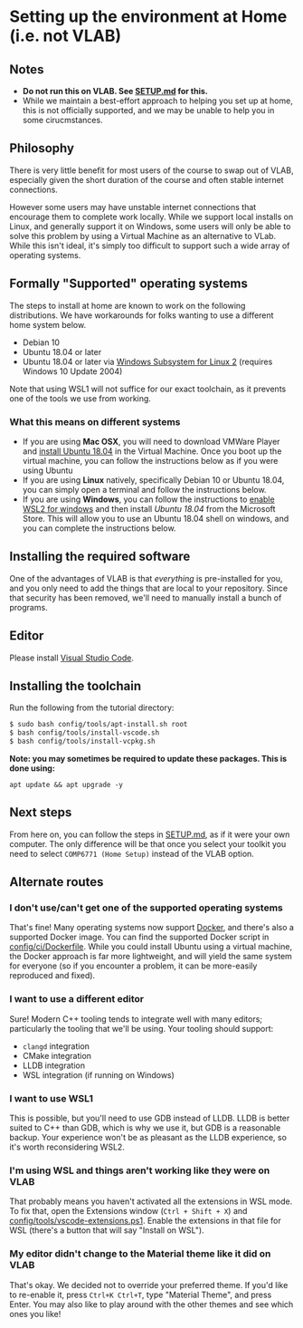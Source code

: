 # Setting up the environment at Home (i.e. not VLAB)

## Notes

* **Do not run this on VLAB. See [SETUP.md][vlab] for this.**
* While we maintain a best-effort approach to helping you set up at home, this is not officially
  supported, and we may be unable to help you in some cirucmstances.

## Philosophy

There is very little benefit for most users of the course to swap out of VLAB, especially given the short duration of the course and often stable internet connections.

However some users may have unstable internet connections that encourage them to complete work locally. While we support local installs on Linux, and generally support it on Windows, some users will only be able to solve this problem by using a Virtual Machine as an alternative to VLab. While this isn't ideal, it's simply too difficult to support such a wide array of operating systems.

## Formally "Supported" operating systems

The steps to install at home are known to work on the following distributions. We have workarounds
for folks wanting to use a different home system below.

* Debian 10
* Ubuntu 18.04 or later
* Ubuntu 18.04 or later via [Windows Subsystem for Linux 2][wsl] (requires Windows 10 Update 2004)

Note that using WSL1 will not suffice for our exact toolchain, as it prevents one of the tools we use from working.

### What this means on different systems

* If you are using **Mac OSX**, you will need to download VMWare Player and [install Ubuntu 18.04](https://releases.ubuntu.com/18.04/ubuntu-18.04.4-desktop-amd64.iso) in the Virtual Machine. Once you boot up the virtual machine, you can follow the instructions below as if you were using Ubuntu
* If you are using **Linux** natively, specifically Debian 10 or Ubuntu 18.04, you can simply open a terminal and follow the instructions below.
* If you are using **Windows**, you can follow the instructions to [enable WSL2 for windows](https://docs.microsoft.com/en-us/windows/wsl/install-win10) and then install *Ubuntu 18.04* from the Microsoft Store. This will allow you to use an Ubuntu 18.04 shell on windows, and you can complete the instructions below.

## Installing the required software

One of the advantages of VLAB is that _everything_ is pre-installed for you, and you only need to
add the things that are local to your repository. Since that security has been removed, we'll need
to manually install a bunch of programs.

## Editor

Please install [Visual Studio Code][1].

## Installing the toolchain

Run the following from the tutorial directory:
```bash
$ sudo bash config/tools/apt-install.sh root
$ bash config/tools/install-vscode.sh
$ bash config/tools/install-vcpkg.sh
```

**Note: you may sometimes be required to update these packages. This is done using:**

```
apt update && apt upgrade -y
```

## Next steps

From here on, you can follow the steps in [SETUP.md][vlab], as if it were your own computer. The only difference will be that once you select your toolkit you need to select `COMP6771 (Home Setup)` instead of the VLAB option.

## Alternate routes

### I don't use/can't get one of the supported operating systems

That's fine! Many operating systems now support [Docker][4], and there's also a supported Docker
image. You can find the supported Docker script in [config/ci/Dockerfile][5]. While you could
install Ubuntu using a virtual machine, the Docker approach is far more lightweight, and will
yield the same system for everyone (so if you encounter a problem, it can be more-easily reproduced
and fixed).

### I want to use a different editor

Sure! Modern C++ tooling tends to integrate well with many editors; particularly the tooling that
we'll be using. Your tooling should support:

* `clangd` integration
* CMake integration
* LLDB integration
* WSL integration (if running on Windows)

### I want to use WSL1

This is possible, but you'll need to use GDB instead of LLDB. LLDB is better suited to C++ than GDB,
which is why we use it, but GDB is a reasonable backup. Your experience won't be as pleasant as the
LLDB experience, so it's worth reconsidering WSL2.

### I'm using WSL and things aren't working like they were on VLAB

That probably means you haven't activated all the extensions in WSL mode. To fix that, open the
Extensions window (`Ctrl + Shift + X`) and [config/tools/vscode-extensions.ps1][4]. Enable the
extensions in that file for WSL (there's a button that will say "Install on WSL").

### My editor didn't change to the Material theme like it did on VLAB

That's okay. We decided not to override your preferred theme. If you'd like to re-enable it, press
`Ctrl+K Ctrl+T`, type "Material Theme", and press Enter. You may also like to play around with the
other themes and see which ones you like!

[vlab]: SETUP.md
[wsl]: https://docs.microsoft.com/en-us/windows/wsl/install-win10
[1]: https://code.visualstudio.com/
[3]: config/tools/install-vscode.sh
[4]: config/tools/vscode-extensions.ps1
[5]: https://docs.docker.com/get-started/
[6]: config/ci/Dockerfile
[7]: config/tools/install-vcpkg-linux.sh

